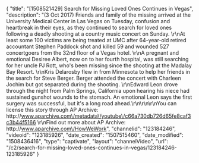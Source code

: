 {
    "title": "[1508521429] Search for Missing Loved Ones Continues in Vegas",
    "description": "(3 Oct 2017) Friends and family of the missing arrived at the University Medical Center in Las Vegas on Tuesday, confusion and heartbreak in their eyes, as they continued to search for loved ones following a deadly shooting at a country music concert on Sunday. \r\nAt least some 100 victims are being treated at UMC after 64-year-old retired accountant Stephen Paddock shot and killed 59 and wounded 527 concertgoers from the 32nd floor of a Vegas hotel. \r\nA pregnant and emotional Desiree Albert, now on to her fourth hospital, was still searching for her uncle PJ Rott, who's been missing since the shooting at the Madalay Bay Resort. \r\nKris Delarosby flew in from Minnesota to help her friends in the search for Steve Berger.  Berger attended the concert with Charleen Jochim but got separated during the shooting.  \r\nEdward Leon drove through the night from Palm Springs, California upon hearing his niece had sustained gunshot wounds to the stomach.  An emotional Leon says the first surgery was successful, but it's a long road ahead.\r\n\r\n\r\nYou can license this story through AP Archive: http:\/\/www.aparchive.com\/metadata\/youtube\/c66a730db726d65fe8caf3c3b44f5166 \r\nFind out more about AP Archive: http:\/\/www.aparchive.com\/HowWeWork",
    "channelid": "123184246",
    "videoid": "123185926",
    "date_created": "1507515460",
    "date_modified": "1508436416",
    "type": "captivate",
    "layout": "channelVideo",
    "url": "\/c2\/search-for-missing-loved-ones-continues-in-vegas\/123184246-123185926"
}